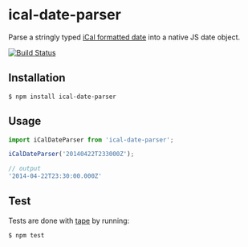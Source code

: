 # ical-date-parser

Parse a stringly typed [iCal formatted date](http://www.kanzaki.com/docs/ical/dateTime.html) into a native JS date object.

[![Build Status](https://travis-ci.org/zakangelle/ical-date-parser.svg?branch=master)](https://travis-ci.org/zakangelle/ical-date-parser)

## Installation

```
$ npm install ical-date-parser
```

## Usage

```js
import iCalDateParser from 'ical-date-parser';

iCalDateParser('20140422T233000Z');

// output
'2014-04-22T23:30:00.000Z'
```

## Test

Tests are done with [tape](https://github.com/substack/tape) by running:

```
$ npm test
```
